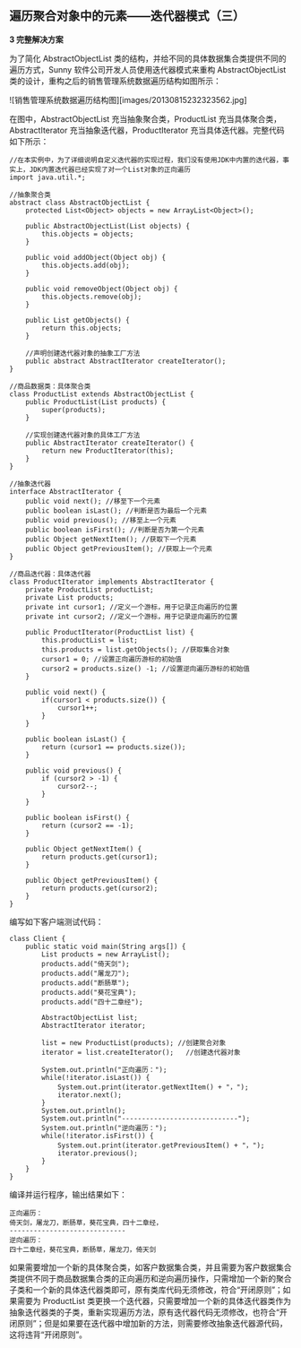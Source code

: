 ## 遍历聚合对象中的元素——迭代器模式（三）

**3 完整解决方案**  

为了简化 AbstractObjectList 类的结构，并给不同的具体数据集合类提供不同的遍历方式，Sunny 软件公司开发人员使用迭代器模式来重构 AbstractObjectList 类的设计，重构之后的销售管理系统数据遍历结构如图所示：

![销售管理系统数据遍历结构图][images/20130815232323562.jpg]  

在图中，AbstractObjectList 充当抽象聚合类，ProductList 充当具体聚合类，AbstractIterator 充当抽象迭代器，ProductIterator 充当具体迭代器。完整代码如下所示：  

```
//在本实例中，为了详细说明自定义迭代器的实现过程，我们没有使用JDK中内置的迭代器，事实上，JDK内置迭代器已经实现了对一个List对象的正向遍历
import java.util.*;

//抽象聚合类
abstract class AbstractObjectList {
	protected List<Object> objects = new ArrayList<Object>();

	public AbstractObjectList(List objects) {
		this.objects = objects;
	}
	
	public void addObject(Object obj) {
		this.objects.add(obj);
	}
	
	public void removeObject(Object obj) {
		this.objects.remove(obj);
	}
	
	public List getObjects() {
		return this.objects;
	}
	
    //声明创建迭代器对象的抽象工厂方法
	public abstract AbstractIterator createIterator();
}

//商品数据类：具体聚合类
class ProductList extends AbstractObjectList {
	public ProductList(List products) {
		super(products);
	}
	
    //实现创建迭代器对象的具体工厂方法
	public AbstractIterator createIterator() {
		return new ProductIterator(this);
	}
} 

//抽象迭代器
interface AbstractIterator {
	public void next(); //移至下一个元素
	public boolean isLast(); //判断是否为最后一个元素
	public void previous(); //移至上一个元素
	public boolean isFirst(); //判断是否为第一个元素
	public Object getNextItem(); //获取下一个元素
	public Object getPreviousItem(); //获取上一个元素
}

//商品迭代器：具体迭代器
class ProductIterator implements AbstractIterator {
	private ProductList productList;
	private List products;
	private int cursor1; //定义一个游标，用于记录正向遍历的位置
	private int cursor2; //定义一个游标，用于记录逆向遍历的位置
	
	public ProductIterator(ProductList list) {
		this.productList = list;
		this.products = list.getObjects(); //获取集合对象
		cursor1 = 0; //设置正向遍历游标的初始值
		cursor2 = products.size() -1; //设置逆向遍历游标的初始值
	}
	
	public void next() {
		if(cursor1 < products.size()) {
			cursor1++;
		}
	}
	
	public boolean isLast() {
		return (cursor1 == products.size());
	}
	
	public void previous() {
		if (cursor2 > -1) {
			cursor2--;
		}
	}
	
	public boolean isFirst() {
		return (cursor2 == -1);
	}
	
	public Object getNextItem() {
		return products.get(cursor1);
	} 
		
	public Object getPreviousItem() {
		return products.get(cursor2);
	} 	
}
```
编写如下客户端测试代码：

```
class Client {
	public static void main(String args[]) {
		List products = new ArrayList();
		products.add("倚天剑");
		products.add("屠龙刀");
		products.add("断肠草");
		products.add("葵花宝典");
		products.add("四十二章经");
			
		AbstractObjectList list;
		AbstractIterator iterator;
		
		list = new ProductList(products); //创建聚合对象
		iterator = list.createIterator();	//创建迭代器对象
		
		System.out.println("正向遍历：");	
		while(!iterator.isLast()) {
			System.out.print(iterator.getNextItem() + "，");
			iterator.next();
		}
		System.out.println();
		System.out.println("-----------------------------");
		System.out.println("逆向遍历：");
		while(!iterator.isFirst()) {
			System.out.print(iterator.getPreviousItem() + "，");
			iterator.previous();
		}
	}
}
```

编译并运行程序，输出结果如下：

```
正向遍历：
倚天剑，屠龙刀，断肠草，葵花宝典，四十二章经，
-----------------------------
逆向遍历：
四十二章经，葵花宝典，断肠草，屠龙刀，倚天剑
```

如果需要增加一个新的具体聚合类，如客户数据集合类，并且需要为客户数据集合类提供不同于商品数据集合类的正向遍历和逆向遍历操作，只需增加一个新的聚合子类和一个新的具体迭代器类即可，原有类库代码无须修改，符合“开闭原则”；如果需要为 ProductList 类更换一个迭代器，只需要增加一个新的具体迭代器类作为抽象迭代器类的子类，重新实现遍历方法，原有迭代器代码无须修改，也符合“开闭原则”；但是如果要在迭代器中增加新的方法，则需要修改抽象迭代器源代码，这将违背“开闭原则”。